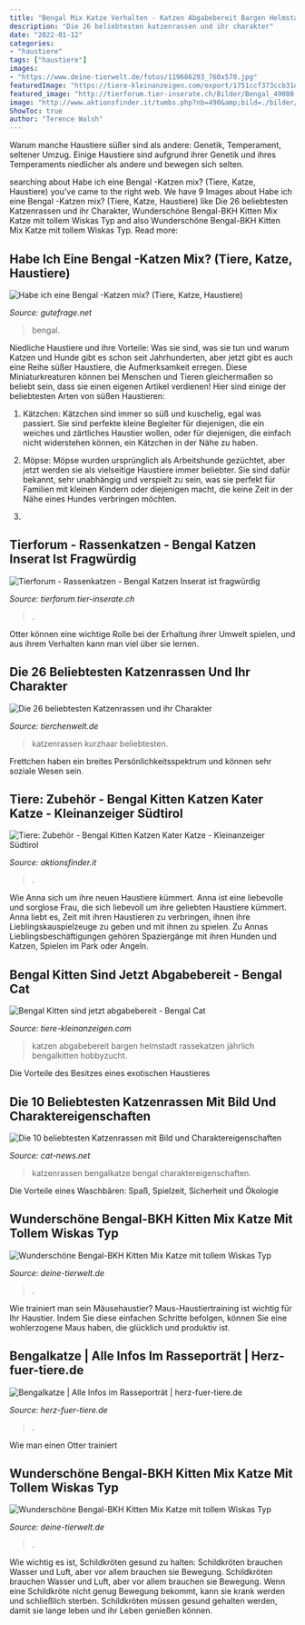 ```yaml
---
title: "Bengal Mix Katze Verhalten - Katzen Abgabebereit Bargen Helmstadt Rassekatzen Jährlich Bengalkitten Hobbyzucht"
description: "Die 26 beliebtesten katzenrassen und ihr charakter"
date: "2022-01-12"
categories:
- "haustiere"
tags: ["haustiere"]
images:
- "https://www.deine-tierwelt.de/fotos/119686293_760x570.jpg"
featuredImage: "https://tiere-kleinanzeigen.com/export/1751ccf373ccb31d5518539e093e8.jpg"
featured_image: "http://tierforum.tier-inserate.ch/Bilder/Bengal_49080.jpg"
image: "http://www.aktionsfinder.it/tumbs.php?nb=490&amp;bild=./bilder/NHW9QXS8SK1711.jpg"
ShowToc: true
author: "Terence Walsh"
---
```



Warum manche Haustiere süßer sind als andere: Genetik, Temperament, seltener Umzug.
Einige Haustiere sind aufgrund ihrer Genetik und ihres Temperaments niedlicher als andere und bewegen sich selten.

	

		
searching about Habe ich eine Bengal -Katzen mix? (Tiere, Katze, Haustiere) you've came to the right web. We have 9 Images about Habe ich eine Bengal -Katzen mix? (Tiere, Katze, Haustiere) like Die 26 beliebtesten Katzenrassen und ihr Charakter, Wunderschöne Bengal-BKH Kitten Mix Katze mit tollem Wiskas Typ and also Wunderschöne Bengal-BKH Kitten Mix Katze mit tollem Wiskas Typ. Read more:
		
    
## Habe Ich Eine Bengal -Katzen Mix? (Tiere, Katze, Haustiere)

<img loading=lazy src="https://images.gutefrage.net/media/fragen/bilder/33572388/3_original.jpg?v=1394551030000" onerror="this.onerror=null;this.src='https://tse1.mm.bing.net/th?id=OIP.nbYhiCRzDY9r9ULeG85g4AHaJ4&amp;pid=15.1';" alt="Habe ich eine Bengal -Katzen mix? (Tiere, Katze, Haustiere)">

_Source: gutefrage.net_

>bengal. 

	

Niedliche Haustiere und ihre Vorteile: Was sie sind, was sie tun und warum
Katzen und Hunde gibt es schon seit Jahrhunderten, aber jetzt gibt es auch eine Reihe süßer Haustiere, die Aufmerksamkeit erregen. Diese Miniaturkreaturen können bei Menschen und Tieren gleichermaßen so beliebt sein, dass sie einen eigenen Artikel verdienen! Hier sind einige der beliebtesten Arten von süßen Haustieren:
1. Kätzchen: Kätzchen sind immer so süß und kuschelig, egal was passiert. Sie sind perfekte kleine Begleiter für diejenigen, die ein weiches und zärtliches Haustier wollen, oder für diejenigen, die einfach nicht widerstehen können, ein Kätzchen in der Nähe zu haben.

2. Möpse: Möpse wurden ursprünglich als Arbeitshunde gezüchtet, aber jetzt werden sie als vielseitige Haustiere immer beliebter. Sie sind dafür bekannt, sehr unabhängig und verspielt zu sein, was sie perfekt für Familien mit kleinen Kindern oder diejenigen macht, die keine Zeit in der Nähe eines Hundes verbringen möchten.

3.

    
## Tierforum - Rassenkatzen - Bengal Katzen Inserat Ist Fragwürdig

<img loading=lazy src="http://tierforum.tier-inserate.ch/Bilder/Bengal_49080.jpg" onerror="this.onerror=null;this.src='https://tse4.mm.bing.net/th?id=OIP.Z0bUtGjCfVmf7uXxTjtn2wHaE7&amp;pid=15.1';" alt="Tierforum - Rassenkatzen - Bengal Katzen Inserat ist fragwürdig">

_Source: tierforum.tier-inserate.ch_

>. 

	

Otter können eine wichtige Rolle bei der Erhaltung ihrer Umwelt spielen, und aus ihrem Verhalten kann man viel über sie lernen.

    
## Die 26 Beliebtesten Katzenrassen Und Ihr Charakter

<img loading=lazy src="https://www.tierchenwelt.de/images/stories/haustiere/katzen/resized/bengal_katze_m_355x236.jpg" onerror="this.onerror=null;this.src='https://tse2.mm.bing.net/th?id=OIP.xdVZH7vJF7IMLgJtFHtPHwAAAA&amp;pid=15.1';" alt="Die 26 beliebtesten Katzenrassen und ihr Charakter">

_Source: tierchenwelt.de_

>katzenrassen kurzhaar beliebtesten. 

	

Frettchen haben ein breites Persönlichkeitsspektrum und können sehr soziale Wesen sein.

    
## Tiere: Zubehör - Bengal Kitten Katzen Kater Katze - Kleinanzeiger Südtirol

<img loading=lazy src="http://www.aktionsfinder.it/tumbs.php?nb=490&amp;bild=./bilder/NHW9QXS8SK1711.jpg" onerror="this.onerror=null;this.src='https://tse2.mm.bing.net/th?id=OIP.bOITvc36ckyLxTAxqLoN5wHaFB&amp;pid=15.1';" alt="Tiere: Zubehör - Bengal Kitten Katzen Kater Katze - Kleinanzeiger Südtirol">

_Source: aktionsfinder.it_

>. 

	

Wie Anna sich um ihre neuen Haustiere kümmert.
Anna ist eine liebevolle und sorglose Frau, die sich liebevoll um ihre geliebten Haustiere kümmert. Anna liebt es, Zeit mit ihren Haustieren zu verbringen, ihnen ihre Lieblingskauspielzeuge zu geben und mit ihnen zu spielen. Zu Annas Lieblingsbeschäftigungen gehören Spaziergänge mit ihren Hunden und Katzen, Spielen im Park oder Angeln.

    
## Bengal Kitten Sind Jetzt Abgabebereit - Bengal Cat

<img loading=lazy src="https://tiere-kleinanzeigen.com/export/1751ccf373ccb31d5518539e093e8.jpg" onerror="this.onerror=null;this.src='https://tse1.mm.bing.net/th?id=OIP.3T6As4VUt71kuVb7PH2eKAHaEz&amp;pid=15.1';" alt="Bengal Kitten sind jetzt abgabebereit - Bengal Cat">

_Source: tiere-kleinanzeigen.com_

>katzen abgabebereit bargen helmstadt rassekatzen jährlich bengalkitten hobbyzucht. 

	

Die Vorteile des Besitzes eines exotischen Haustieres

    
## Die 10 Beliebtesten Katzenrassen Mit Bild Und Charaktereigenschaften

<img loading=lazy src="https://cat-news.net/wp-content/uploads/2018/08/bengal-cat-2546758_960_720-752x500.jpg" onerror="this.onerror=null;this.src='https://tse3.mm.bing.net/th?id=OIP.8ZHEh7wIMqtoQbgZuIO3QAHaE7&amp;pid=15.1';" alt="Die 10 beliebtesten Katzenrassen mit Bild und Charaktereigenschaften">

_Source: cat-news.net_

>katzenrassen bengalkatze bengal charaktereigenschaften. 

	

Die Vorteile eines Waschbären: Spaß, Spielzeit, Sicherheit und Ökologie

    
## Wunderschöne Bengal-BKH Kitten Mix Katze Mit Tollem Wiskas Typ

<img loading=lazy src="https://www.deine-tierwelt.de/fotos/119686289_760x570.jpg" onerror="this.onerror=null;this.src='https://tse2.mm.bing.net/th?id=OIP.s4NNGnhmgZXvnikNXGBsQQHaFj&amp;pid=15.1';" alt="Wunderschöne Bengal-BKH Kitten Mix Katze mit tollem Wiskas Typ">

_Source: deine-tierwelt.de_

>. 

	

Wie trainiert man sein Mäusehaustier?
Maus-Haustiertraining ist wichtig für Ihr Haustier. Indem Sie diese einfachen Schritte befolgen, können Sie eine wohlerzogene Maus haben, die glücklich und produktiv ist.

    
## Bengalkatze | Alle Infos Im Rasseporträt | Herz-fuer-tiere.de

<img loading=lazy src="https://images.herz-fuer-tiere.de/images/_aliases/728w/1/2/6/7/247621-1-de-DE/Bengalkatze_Inline1.jpg" onerror="this.onerror=null;this.src='https://tse2.mm.bing.net/th?id=OIP.fdr2ZbxnxRL4ywYkc9NKcAHaE7&amp;pid=15.1';" alt="Bengalkatze | Alle Infos im Rasseporträt | herz-fuer-tiere.de">

_Source: herz-fuer-tiere.de_

>. 

	

Wie man einen Otter trainiert

    
## Wunderschöne Bengal-BKH Kitten Mix Katze Mit Tollem Wiskas Typ

<img loading=lazy src="https://www.deine-tierwelt.de/fotos/119686293_760x570.jpg" onerror="this.onerror=null;this.src='https://tse4.mm.bing.net/th?id=OIP.dDyJHvDVWddI6hPYk01BCgHaFj&amp;pid=15.1';" alt="Wunderschöne Bengal-BKH Kitten Mix Katze mit tollem Wiskas Typ">

_Source: deine-tierwelt.de_

>. 

	

Wie wichtig es ist, Schildkröten gesund zu halten: Schildkröten brauchen Wasser und Luft, aber vor allem brauchen sie Bewegung.
Schildkröten brauchen Wasser und Luft, aber vor allem brauchen sie Bewegung. Wenn eine Schildkröte nicht genug Bewegung bekommt, kann sie krank werden und schließlich sterben. Schildkröten müssen gesund gehalten werden, damit sie lange leben und ihr Leben genießen können.

